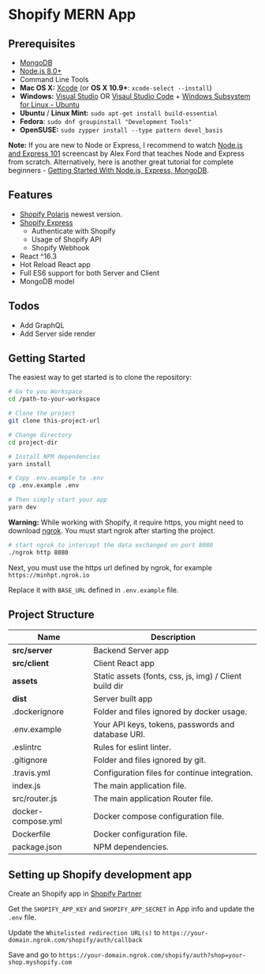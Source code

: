Shopify MERN App
=======================


Prerequisites
-------------

- [MongoDB](https://www.mongodb.org/downloads)
- [Node.js 8.0+](http://nodejs.org)
- Command Line Tools
 - **Mac OS X:** [Xcode](https://itunes.apple.com/us/app/xcode/id497799835?mt=12) (or **OS X 10.9+**: `xcode-select --install`)
 - **Windows:** [Visual Studio](https://www.visualstudio.com/products/visual-studio-community-vs) OR [Visaul Studio Code](https://code.visualstudio.com) + [Windows Subsystem for Linux - Ubuntu](https://docs.microsoft.com/en-us/windows/wsl/install-win10)
 - **Ubuntu** / **Linux Mint:** `sudo apt-get install build-essential`
 - **Fedora**: `sudo dnf groupinstall "Development Tools"`
 - **OpenSUSE:** `sudo zypper install --type pattern devel_basis`

**Note:** If you are new to Node or Express, I recommend to watch
[Node.js and Express 101](https://www.youtube.com/watch?v=BN0JlMZCtNU)
screencast by Alex Ford that teaches Node and Express from scratch. Alternatively,
here is another great tutorial for complete beginners - [Getting Started With Node.js, Express, MongoDB](http://cwbuecheler.com/web/tutorials/2013/node-express-mongo/).


Features
---------------
* [Shopify Polaris](https://github.com/Shopify/polaris) newest version.
* [Shopify Express](https://github.com/Shopify/shopify-express)
    * Authenticate with Shopify
    * Usage of Shopify API
    * Shopify Webhook
* React ^16.3
* Hot Reload React app
* Full ES6 support for both Server and Client
* MongoDB model



Todos
---------------
* Add GraphQL
* Add Server side render

Getting Started
---------------

The easiest way to get started is to clone the repository:

```bash
# Go to you Workspace
cd /path-to-your-workspace

# Clone the project
git clone this-project-url

# Change directory
cd project-dir

# Install NPM dependencies
yarn install

# Copy .env.example to .env
cp .env.example .env

# Then simply start your app
yarn dev
```

**Warning:** While working with Shopify, it require https,
you might need to download [ngrok](https://ngrok.com/).
You must start ngrok after starting the project.

```bash
# start ngrok to intercept the data exchanged on port 8080
./ngrok http 8080
```

Next, you must use the https url defined by ngrok, for example `https://minhpt.ngrok.io`

Replace it with `BASE_URL` defined in `.env.example` file.



Project Structure
-----------------

| Name                                   | Description                                                  |
| -------------------------------------- | ------------------------------------------------------------ |
| **src/server**                         | Backend Server app                                           |
| **src/client**                         | Client React app                                             |
| **assets**                             | Static assets (fonts, css, js, img) / Client build dir       |
| **dist**                               | Server built app                                             |
| .dockerignore                          | Folder and files ignored by docker usage.                    |
| .env.example                           | Your API keys, tokens, passwords and database URI.           |
| .eslintrc                              | Rules for eslint linter.                                     |
| .gitignore                             | Folder and files ignored by git.                             |
| .travis.yml                            | Configuration files for continue integration.                |
| index.js                               | The main application file.                                   |
| src/router.js                          | The main application Router file.                            |
| docker-compose.yml                     | Docker compose configuration file.                           |
| Dockerfile                             | Docker configuration file.                                   |
| package.json                           | NPM dependencies.                                            |





Setting up Shopify development app
-----------------

Create an Shopify app in [Shopify Partner](https://partners.shopify.com)

Get the `SHOPIFY_APP_KEY` and `SHOPIFY_APP_SECRET` in App info and update the `.env` file.

Update the `Whitelisted redirection URL(s)` to `https://your-domain.ngrok.com/shopify/auth/callback`

Save and go to `https://your-domain.ngrok.com/shopify/auth?shop=your-shop.myshopify.com`

